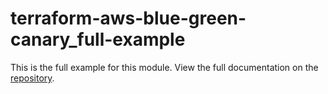 # terraform-aws-blue-green-canary_full-example

This is the full example for this module. View the full documentation on the [repository](https://github.com/fer1035/terraform-aws-blue-green-canary).
